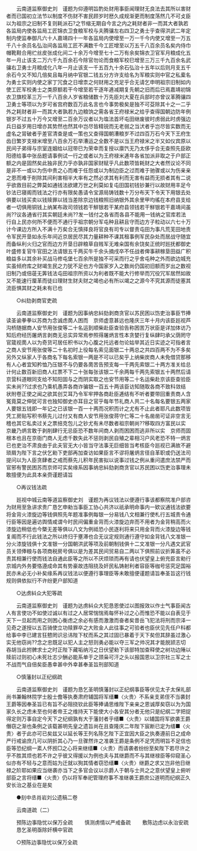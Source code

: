 <!-- { "loadSidebar": true } -->
　　云南道监察御史刘　谨题为仰遵明旨酌处财用事臣闻理财无良法去其所以害财者而已国初立法节以制度不伤财不害民顾岁时厯久成规渐更而制度荡然几不可攴臣以为祖宗之旧制不复则耗派石?之节缩无期自今言之内之耗财者非一而其大者孰若各监局内使各监局工匠锦衣卫食粮军校与夫腾骧左右四卫之勇士乎查得洪武二年定制内使监奉御凡六十人嘉靖四十一年各监局内使增至一万一千今内使又增至一万五千八十余员名弘治间各监局工匠不满数千今工匠增至以万五千八百余员名矣内侍巾帽靴鞋合用纻丝皮张成化间二十余万今增至七十二万有余矣锦衣卫官军月粮成化五年一月止该支二万六千九百余石今除官勿论而食粮军校巳增至三万三千九百余名武骧右卫勇士月粮成化八年一月止该支一千五百九十余石弘治十五年以后则月支五千余石今又不知几倍矣且每月纳中官银二钱五分方许支给名为军粮实则中官之私槖名为勇士实则内使之家丁冗食之日增柰之何财用之充足乎合无请乞申明祖宗旧制如内使工匠军校勇士之类原额若干今增至若干逐年逓减期复先朝之旧而后已焉嘉靖初锦衣卫旗校革三万一千八百余人岁省粮储数十万先臣刘大夏在兵部时亦曾议革腾骧四卫勇士等项以为岁可省宫府数百万此名言也今事势极矣是独不可芟除其十之一二乎外之耗财者非一而其大者孰若九边粮饷之需各省王府禄米之给乎查得国朝边防年例银岁不过五十万今又增至二百余万议者以为塩法首坏屯田继废彼时虏弱此时虏强边兵日益岁用日增亦其势然也然其中岂尽皆精锐而无老弱之当汱者乎岂尽皆实数而无虚名之冐破者乎差官清查是或一策也又查得国朝漕粮岁不过四百万石今天下王府生齿日繁岁支禄米增至八百余万石举漕运之全数不是以当王府禄米之半又如仪宾原以民间子弟得与宗室连姻给以冠带巳为荣幸而复授以廪饩无乃太侈乎合无查照先臣欧阳德给事中张岳题请事例试一行之或者以为王府禄米逓年各省加派非取之于户部正额之内是固然矣此独非民力乎亦孰非国家财赋乎凡此数项皆耗财之大者然议论不同是非不一或以为伤中贵之心而难于任怨或以为制边臣之过而难于驰骤或以为伤亲亲之恩而难于削除其间利害相半大率有之然必求其有利而无害有益而无损者其有二说乎欲救目前之弊莫如通钱法欲建万世之利莫如复屯田国初钱钞兼行以故财用丰足今钞法已寝阁而钱法之行亦有限矣愚请令宝源局铸钱数十万分布天下令天下用银去处俱要以钱买卖以钱赎罪以钱当差除京边钱粮照旧纳银外其余里甲均徭在本府县支给者一切俱用铜钱上纳某布政司领钱若干觧银若干某府县领钱若干觧银若干嘉靖间虽尚??议各通省行其实朝廷未尚??发一钱付之各省而各县不能用一钱纳之官库若法行自上民亦何所不便而不通行乎祖宗朝分军屯种且耕且守而边方子粒动以六七十万计今课边方所入不满十万矣合无慎择良将官良有司专以督责屯田为事凡荒芜田地责令军民开垦如永乐年间近京居民尽其力量耕种不课其租事例军民杂处而居战守随宜而备纵利火归之官而边方开垦日辟粮草自贱军无难籴国有余饶矣正统时廵抚都御史叶盛修复官牛官田之法请银五千两买牛千余头摘戌卒不任战者俾事耕稼垦田益广积粮益多以其余补买战马修屯堡七百余所是独不可采而行之乎舍屯种之外而欲边城充实虽倾府库之财竭生民之力犹不足也方今国家岁入之数尚仍国初旧额而岁出之数视旧制乃或倍蓗无筭钱法屯田祖宗所资以为利者既不能大行修举而冗役冗军居然如故又不能速行厘革而徒曰理财生财夫财之竭也必有所以竭之之源今不究其源而徒塞其流臣惧其财之耗未有已也 

　　○纠劾剥商官吏疏 

　　云南道监察御史刘　谨题为因事纳忠紏劾剥商贪官以苏民困以饬吏治事臣节捧读圣谕拳拳以苏商为念诚虑啇人困而　京师虚意甚远也隆庆三年十月内该臣廵视芦沟桥随据商人安节用张俊等二十名运到顺柴赴臣查验告称困苦万状臣是详加体访乃知后府经历屠炳言剥商无忌实异常焉参照得屠炳言性本贪婪行复纵肆叼承父荫罔守官箴视啇人以为奇货可居任积书以为心腹之托远者勿论姑举其近日实迹之可指者言之商人安节用张俊等二十名初时上役每名索见面银二十两总之共四百两不为不多矣另外又纵家人于各商名下每名索银一两是不可以已矣乎上纳柴炭商人未免借贷那移有人心者宜知矜恤乃压银不与仍要各啇苦告预支每一千两先索银二十两方准关给总计何止数百新旧商人红票不下二十张每张该银二千余两每千两先索银五十两然后请京营科道眼同支给不知阳固与之而阴实取之也安节用等二十名运柴赴京该臣查验臣实未尚??过求也乃乘机愚弄各商诈骗银一百五十两该臣访知随取各商不致科敛结状附卷正使之闻之欲其创艾耳乃令军牢押各商赴臣逓结有不听者要带回重责商人含冤竟莫之伸犹可言也独知御史亦耳目之官乎每年节礼商人共二十名每名要银五两家人要银五钱即一年记之已该银一百一十两而况积而计之尤有不止此者耶凡此数项皆凭工房贴写积书蔡先儿过付又有商人安节用张俊蒋守仁等二十名凿凿可证非空言无稽也其它私卖过关之票掊克包儿之钞尤有未尽数者祖宗朝尚??移取四方富民以实京畿乃炳言敢于剥削肆行无忌臣恐不数年间商人剥而困困而逃非所以实　京师而固根本也且在京衙门商人无虑千数失此不惩则剥民自殖之辈相习户风老恐不特一炳言已也吏治不肃良由于此夫官无大小皆当守法事无巨细皆当考核臣今廵视已满故不避琐屑为陛下言之伏乞勑下吏部再加查访如果臣言不谬将屠炳言径自革职或仍送法司提问以为人臣贪肆者之戒而蔡先儿积年民害拟以说事过钱之例从重问遣庶法禁严而官邪有警民困苏而京师可实矣缘系因事纳忠紏劾剥商贪官以苏民困以饬吏治事理未敢擅便为此具本亲赍谨题请旨 

　　○再议钱法疏 

　　廵视中城云南等道监察御史刘　谨题为再议钱法以便遵行事该都察院准户部咨为财用至急讲求贵广恳乞申勑当事臣工协心共济以祇承明命事内一欵议通钱法欲要将金背火漆旋边等钱俱照先年题准事例每银一分易钱八文相兼行使札行五城责令通行臣等因是遍访舆情咸谓今时民间偏重金背而火漆旋边弃而不用者为金背稍高而火漆旋边稍低也今槩无差等俱以八文为例祗恐小民逐利将来只用金背而火漆旋边等钱复阁而不行此钱法之所以终归于壅滞也合无议定规则通行遵守如金背钱八文准银一分火漆旋钱俱十文准银一分国朝洪武等项及前朝制钱俱十二文准银一分凡遇文武官员关领俸粮与各项商税房号俱以是为差其民间贸易自二两以下俱照前议折筭虽不必责其相兼行使而钱法自通此臣等之所以不厌烦琐而再有请也伏望皇上俯充臣言勑行京城内外务要恪遵成命其有势豪故违阻挠及奸民私铸射利者容臣等枷号惩究足国裕民亦未必无小补矣缘系再议钱法以便遵行事理臣等未敢擅便谨题请旨奉圣旨这行钱规则俱依拟行不许纷更户部知道 

　　○达虏紏众大犯等疏 

　　云南道监察御史刘　谨题为达虏紏众大犯恳恩使过以图报效以作士气事臣闻古人有言使功不如使过诚以有过之人居常惴惴焉每怀补过之心而惟恐不能以自表见于天下一旦起而用之则困心衡虑之余必有感而激激而奋者矣昔岳飞犯法将刑而宗泽一见奇之遂授以五百骑使立功赎罪卒之大败金人此往事之可验者也臣伏见先任户科都给事中李已建言狂戆罔识忌讳陛下杖而系之其过固已暴着于天下矣但其辞虽过激心实无他窃尚??念之忠既足以犯人主之怒则勇必能以夺三军之帅况其才能脱颕志切吞胡当此拊髀求士之时正陛下藏垢纳污之日伏望勑下该部特加查释使之树功边陲以赎前过则初心未死壮志少酬必能系单于之颈枭可汗之头以报国恩以卫宗社三军之士不战而气自倍矣臣愚幸甚中外幸甚奉圣旨刑部知道 

　　○慎藩封以正纪纲疏 

　　云南道监察御史刘　谨题为恳乞圣明慎藩封以正纪纲事臣等伏见太子太保礼部尚书兼翰林院学士殷士儋等执奏肃府辅国将军缙■〈火贵〉不系亲支弟侄不当袭封王爵等因奉圣旨已有旨不必阻挠钦此臣等捧诵思维陛下亲亲之恩诚厚矣窃以为为国家久长之虑未至也何者帝王之维持天下能使大小各安其分者无他只是纪纲二字把捉得定则万事自定今天下之纪纲孰有大于藩封者乎缙■〈火贵〉以辅国将军欲袭王爵僭窃之渐也条例之该载甚明先皇之遗旨尚在且查隆庆二年陛下宸断已定为缙■〈火贵〉者于此亦可已矣兹又以延长等王列名陈乞陛下正宜因大臣之执奏遵前日之成命严行戒谕庶几可以阴折其心乃一旦骤然许之准袭王爵是条例不足凭而明旨不足信也臣等恐纪纲一紊人怀觊□之心将来继缙■〈火贵〉而请袭者纷纷至矣陛下若尽许之乎不胜其烦也若不许之乎彼又得援以为例也夫与其继爵而不与其继禄臣等仰窥圣心似亦有不轻与之意而姑为迁就以狥其情者窃恐缙■〈火贵〉继爵之求又岂非他日继禄之阶耶如果应当继袭亦当下之多官会议以示爵人于朝与士共之之意伏望皇上俯听部臣之言将缙■〈火贵〉仍以将军奉祀管理府事不准继袭王爵庶公道明而纪纲正久安长治之基业在是矣 

　　●刻中丞肖岩刘公遗稿二卷 

　　云南道疏（二） 

　　预陈边事隐忧以保万全疏 
　　慎测虏情以严戒备疏 
　　敷陈边虑以永治安疏 
　　恳乞圣明亟除奸横中官疏 

　　○预陈边事隐忧以保万全疏 


